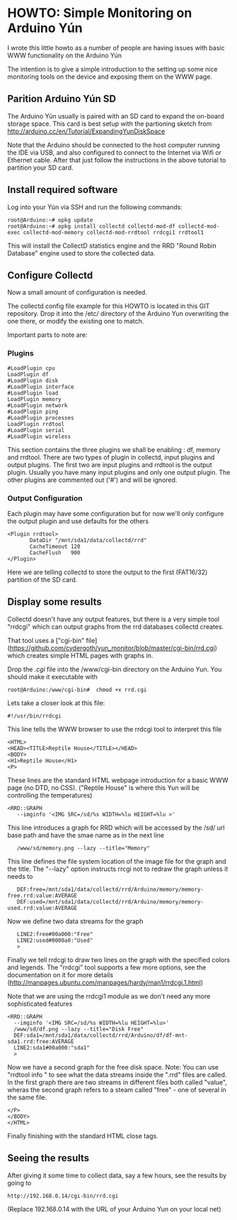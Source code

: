 HOWTO: Simple Monitoring on Arduino Yún 
=======================================

I wrote this little howto as a number of people are having issues with basic WWW functionality on the Arduino Yún

The intention is to give a simple introduction to the setting up some nice monitoring tools on the device and exposing them on the WWW page.

Parition Arduino Yún SD
-----------------------

The Arduino Yún usually is paired with an SD card to expand the on-board storage space. This card is best setup with the partioning sketch from http://arduino.cc/en/Tutorial/ExpandingYunDiskSpace

Note that the Arduino should be connected to the host computer running the IDE via USB, and also configured to connect to the Internet via Wifi or Ethernet cable. After that just follow the instructions in the above tutorial to partition your SD card.

Install required software
-------------------------

Log into your Yún via SSH and run the following commands:

    root@Arduino:~# opkg update
    root@Arduino:~# opkg install collectd collectd-mod-df collectd-mod-exec collectd-mod-memory collectd-mod-rrdtool rrdcgi1 rrdtool1

This will install the CollectD statistics engine and the RRD "Round Robin Database" engine used to store the collected data.

Configure Collectd
------------------

Now a small amount of configuration is needed.

The collectd config file example for this HOWTO is located in this GIT repository. Drop it into the /etc/ directory of the Arduino Yun overwriting the one there, or modify the existing one to match.

Important parts to note are:

### Plugins 

    #LoadPlugin cpu
    LoadPlugin df
    #LoadPlugin disk
    #LoadPlugin interface
    #LoadPlugin load
    LoadPlugin memory
    #LoadPlugin network
    #LoadPlugin ping
    #LoadPlugin processes
    LoadPlugin rrdtool
    #LoadPlugin serial
    #LoadPlugin wireless
    
This section contains the three plugins we shall be enabling : df, memory and rrdtool. There are two types of plugin in collectd, input plugins and output plugins. The first two are input plugins and rrdtool is the output plugin. Usually you have many input plugins and only one output plugin. The other plugins are commented out ('#') and will be ignored.

### Output Configuration

Each plugin may have some configuration but for now we'll only configure the output plugin and use defaults for the others

    <Plugin rrdtool>
           DataDir "/mnt/sda1/data/collectd/rrd"
           CacheTimeout 120
           CacheFlush   900
    </Plugin>
    
Here we are telling collectd to store the output to the first (FAT16/32) partition of the SD card.

Display some results
--------------------

Collectd doesn't have any output features, but there is a very simple tool "rrdcgi" which can output graphs from the rrd databases collectd creates.

That tool uses a ["cgi-bin" file] (https://github.com/cydergoth/yun_monitor/blob/master/cgi-bin/rrd.cgi) which creates simple HTML pages with graphs in. 

Drop the _.cgi_ file into the /www/cgi-bin directory on the Arduino Yun. You should make it executable with

    root@Arduino:/www/cgi-bin#  chmod +x rrd.cgi

Lets take a closer look at this file:

    #!/usr/bin/rrdcgi
    
This line tells the WWW browser to use the rrdcgi tool to interpret this file

    <HTML>
    <HEAD><TITLE>Reptile House</TITLE></HEAD>
    <BODY>
    <H1>Reptile House</H1>
    <P>
    
These lines are the standard HTML webpage introduction for a basic WWW page (no DTD, no CSS). ("Reptile House" is where this Yun will be controlling the temperatures)

    <RRD::GRAPH
       --imginfo '<IMG SRC=/sd/%s WIDTH=%lu HEIGHT=%lu >'
       
This line introduces a graph for RRD which will be accessed by the /sd/ url base path and have the smae name as in the next line

       /www/sd/memory.png --lazy --title="Memory" 
       
This line defines the file system location of the image file for the graph and the title. The "--lazy" option instructs rrcgi not to redraw the graph unless it needs to

       DEF:free=/mnt/sda1/data/collectd/rrd/Arduino/memory/memory-free.rrd:value:AVERAGE 
       DEF:used=/mnt/sda1/data/collectd/rrd/Arduino/memory/memory-used.rrd:value:AVERAGE 

Now we define two data streams for the graph

       LINE2:free#00a000:"Free"
       LINE2:used#0000a0:"Used"
       >
    
Finally we tell rrdcgi to draw two lines on the graph with the specified colors and legends. The "rrdcgi" tool supports a few more options, see the documentation on it for more details (http://manpages.ubuntu.com/manpages/hardy/man1/rrdcgi.1.html)

Note that we are using the rrdcgi1 module as we don't need any more sophisticated features

    <RRD::GRAPH
      --imginfo '<IMG SRC=/sd/%s WIDTH=%lu HEIGHT=%lu>'
      /www/sd/df.png --lazy --title="Disk Free"
      DEF:sda1=/mnt/sda1/data/collectd/rrd/Arduino/df/df-mnt-sda1.rrd:free:AVERAGE
      LINE2:sda1#00a000:"sda1"
      >
      
Now we have a second graph for the free disk space. Note: You can use "rrdtool info <file>" to see what the data streams inside the ".rrd" files are called. In the first graph there are two streams in different files both called "value", wheras the second graph refers to a steam called "free" - one of several in the same file. 

    </P>
    </BODY>
    </HTML>

Finally finishing with the standard HTML close tags.

Seeing the results
------------------

After giving it some time to collect data, say a few hours, see the results by going to

    http://192.168.0.14/cgi-bin/rrd.cgi 
    
(Replace 192.168.0.14 with the URL of your Arduino Yun on your local net)
